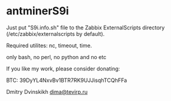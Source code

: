 # antminerS9i

Just put "S9i.info.sh" file to the Zabbix ExternalScripts directory (/etc/zabbix/externalscripts by default).

Required utilites: nc, timeout, time.

only bash, no perl, no python and no etc

If you like my work, please consider donating:

BTC: 39DyYL4NxvBv1BTR7RK9UJJisqhTCQhFFa

Dmitry Dvinskikh <dima@tevirp.ru>
